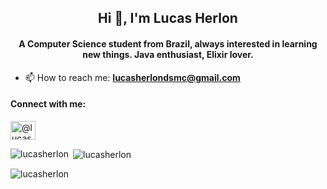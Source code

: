 <h2 align="center">Hi 👋, I'm Lucas Herlon</h2>
<h4 align="center">A Computer Science student from Brazil, always interested in learning new things. Java enthusiast, Elixir lover. </h4>


- 📫 How to reach me: **lucasherlondsmc@gmail.com**

<h4 align="left">Connect with me:</h4>
<p align="left">
<a href="https://medium.com/@lucasherlondsmc" target="blank"><img align="center" src="https://raw.githubusercontent.com/rahuldkjain/github-profile-readme-generator/master/src/images/icons/Social/medium.svg" alt="@lucasherlondsmc" height="30" width="40" /></a>
</p>


<p><img align="left" src="https://github-readme-stats.vercel.app/api/top-langs?username=lucasherlon&show_icons=true&theme=dark&locale=en&layout=compact" alt="lucasherlon" /></p>

<p>&nbsp;<img align="center" src="https://github-readme-stats.vercel.app/api?username=lucasherlon&show_icons=true&theme=dark&locale=en" alt="lucasherlon" /></p>

<p><img align="center" src="https://github-readme-streak-stats.herokuapp.com/?user=lucasherlon&theme=dark" alt="lucasherlon" /></p>



